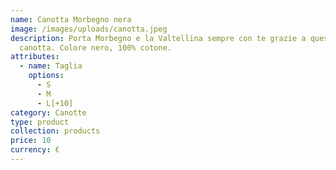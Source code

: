 ```yaml
---
name: Canotta Morbegno nera
image: /images/uploads/canotta.jpeg
description: Porta Morbegno e la Valtellina sempre con te grazie a questa
  canotta. Colore nero, 100% cotone.
attributes:
  - name: Taglia
    options:
      - S
      - M
      - L[+10]
category: Canotte
type: product
collection: products
price: 10
currency: €
---
```

